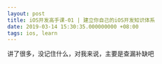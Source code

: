 ```yaml
---
layout: post
title: iOS开发高手课-01 | 建立你自己的iOS开发知识体系
date: 2019-03-14 15:30:35.000000000 +08:00
tags: ios, learn
---
```


讲了很多，没记住什么，对我来说，主要是查漏补缺吧